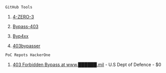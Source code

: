 ```python
GitHub Tools
```

1. [4-ZERO-3](https://github.com/Dheerajmadhukar/4-ZERO-3)

2. [Bypass-403](https://github.com/iamj0ker/bypass-403)

3. [Byp4xx](https://github.com/lobuhi/byp4xx)

4. [403bypasser](https://github.com/yunemse48/403bypasser)

```css
PoC Repots HackerOne
```
1. [403 Forbidden Bypass at www.██████.mil](https://hackerone.com/reports/991717) - U.S Dept of Defence - $0
